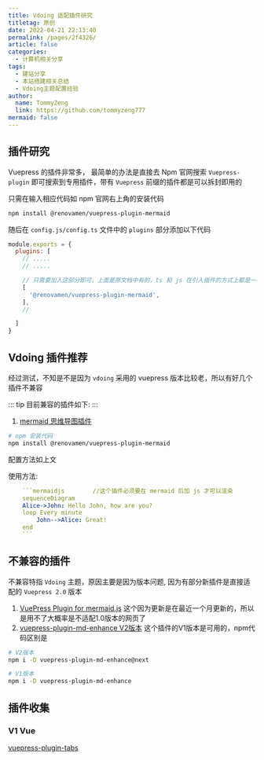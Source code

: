 ```yaml
---
title: Vdoing 适配插件研究
titletag: 原创
date: 2022-04-21 22:13:40
permalink: /pages/2f4326/
article: false
categories:
  - 计算机相关分享
tags:
  - 建站分享
  - 本站搭建相关总结
  - Vdoing主题配置经验
author:
  name: TommyZeng
  link: https://github.com/tommyzeng777
mermaid: false
---
```


## 插件研究
Vuepress 的插件非常多， 最简单的办法是直接去 Npm 官网搜索 `Vuepress-plugin` 即可搜索到专用插件，带有 `Vuepress` 前缀的插件都是可以拆封即用的

只需在输入相应代码如 npm 官网右上角的安装代码

```bash
npm install @renovamen/vuepress-plugin-mermaid
```
随后在 `config.js/config.ts` 文件中的 `plugins` 部分添加以下代码

```javascript
module.exports = {
  plugins: [
    // .....
    // .....

    // 只需要加入这部分即可，上面是原文档中有的，ts 和 js 在引入插件的方式上都是一样的
    [
      '@renovamen/vuepress-plugin-mermaid',
    ],
    //

  ]
}
```

## Vdoing 插件推荐

经过测试，不知是不是因为 `vdoing` 采用的 vuepress 版本比较老，所以有好几个插件不兼容

::: tip 目前兼容的插件如下:
:::

1.  [mermaid 思维导图插件](https://www.npmjs.com/package/@renovamen/vuepress-plugin-mermaid)
```bash
# npm 安装代码
npm install @renovamen/vuepress-plugin-mermaid
```
配置方法如上文

使用方法:

```yaml
    ```mermaidjs        //这个插件必须要在 mermaid 后加 js 才可以渲染
    sequenceDiagram
    Alice->John: Hello John, how are you?
    loop Every minute
        John-->Alice: Great!
    end
    ```
```

## 不兼容的插件

不兼容特指 `Vdoing` 主题，原因主要是因为版本问题, 因为有部分新插件是直接适配的 `Vuepress 2.0` 版本

1.  [VuePress Plugin for mermaid.js](https://www.npmjs.com/package/vuepress-plugin-mermaidjs)
这个因为更新是在最近一个月更新的，所以是用不了大概率是不适配1.0版本的网页了
2.  [vuepress-plugin-md-enhance V2版本](https://www.npmjs.com/package/vuepress-plugin-md-enhance)
这个插件的V1版本是可用的，npm代码区别是

```bash 
# V2版本
npm i -D vuepress-plugin-md-enhance@next
```

```bash
# V1版本
npm i -D vuepress-plugin-md-enhance
```

## 插件收集

### V1 Vue
[vuepress-plugin-tabs](https://www.npmjs.com/package/vuepress-plugin-tabs)

